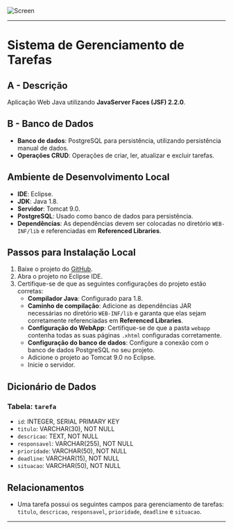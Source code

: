 ![Screen](https://github.com/user-attachments/assets/f3bd65ea-ebdd-4fbf-8266-3f7eb3a70d3a)

---

# Sistema de Gerenciamento de Tarefas

## A - Descrição

Aplicação Web Java utilizando **JavaServer Faces (JSF) 2.2.0**.

## B - Banco de Dados

- **Banco de dados**: PostgreSQL para persistência, utilizando persistência manual de dados.
- **Operações CRUD**: Operações de criar, ler, atualizar e excluir tarefas.

## Ambiente de Desenvolvimento Local

- **IDE**: Eclipse.
- **JDK**: Java 1.8.
- **Servidor**: Tomcat 9.0.
- **PostgreSQL**: Usado como banco de dados para persistência.
- **Dependências**: As dependências devem ser colocadas no diretório `WEB-INF/lib` e referenciadas em **Referenced Libraries**.

## Passos para Instalação Local

1. Baixe o projeto do [GitHub](#).
2. Abra o projeto no Eclipse IDE.
3. Certifique-se de que as seguintes configurações do projeto estão corretas:
   - **Compilador Java**: Configurado para 1.8.
   - **Caminho de compilação**: Adicione as dependências JAR necessárias no diretório `WEB-INF/lib` e garanta que elas sejam corretamente referenciadas em **Referenced Libraries**.
   - **Configuração do WebApp**: Certifique-se de que a pasta `webapp` contenha todas as suas páginas `.xhtml` configuradas corretamente.
   - **Configuração do banco de dados**: Configure a conexão com o banco de dados PostgreSQL no seu projeto.
   - Adicione o projeto ao Tomcat 9.0 no Eclipse.
   - Inicie o servidor.

## Dicionário de Dados

### Tabela: `tarefa`

- `id`: INTEGER, SERIAL PRIMARY KEY
- `titulo`: VARCHAR(30), NOT NULL
- `descricao`: TEXT, NOT NULL
- `responsavel`: VARCHAR(255), NOT NULL
- `prioridade`: VARCHAR(50), NOT NULL
- `deadline`: VARCHAR(15), NOT NULL
- `situacao`: VARCHAR(50), NOT NULL

## Relacionamentos

- Uma tarefa possui os seguintes campos para gerenciamento de tarefas: `titulo`, `descricao`, `responsavel`, `prioridade`, `deadline` e `situacao`.

---

